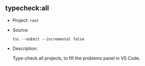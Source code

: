 ## typecheck:all

-   Project: `root`
-   Source:

    ```shell
    tsc --noEmit --incremental false
    ```

-   Description:

    Type-check all projects, to fill the problems panel in VS Code.
